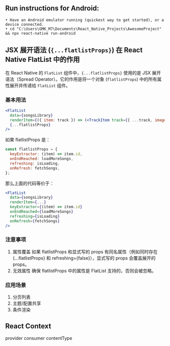 ## Run instructions for Android:
    • Have an Android emulator running (quickest way to get started), or a device connected.
    • cd "C:\Users\GMK_M7\Documents\React_Native_Projects\AwesomeProject" && npx react-native run-android

## JSX 展开语法 (`{...flatlistProps}`) 在 React Native FlatList 中的作用
在 React Native 的 `FlatList` 组件中，`{...flatlistProps}` 使用的是 JSX 展开语法（Spread Operator）。它的作用是将一个对象 (`flatlistProps`) 中的所有属性展开并传递给 `FlatList` 组件。

### 基本用法

```jsx
<FlatList
  data={songsLibrary}
  renderItem={({ item: track }) => (<TrackItem track={{ ...track, image: track.artwork }} />)}
  {...flatlistProps}
/>
```
如果 flatlistProps 是：
```js
const flatlistProps = {
  keyExtractor: (item) => item.id,
  onEndReached: loadMoreSongs,
  refreshing: isLoading,
  onRefresh: fetchSongs,
};
```
那么上面的代码等价于：
```jsx
<FlatList
  data={songsLibrary}
  renderItem={...}
  keyExtractor={(item) => item.id}
  onEndReached={loadMoreSongs}
  refreshing={isLoading}
  onRefresh={fetchSongs}
/>
```
### 注意事项
1. 属性覆盖 
如果 flatlistProps 和显式写的 props 有同名属性（例如同时存在 {...flatlistProps} 和 refreshing={false}），显式写的 props 会覆盖展开的 props。
2. 无效属性 
确保 flatlistProps 中的属性是 FlatList 支持的，否则会被忽略。

### 应用场景
1. 分页列表
2. 主题/配置共享
3. 条件渲染

## React Context 
provider consumer contentType
